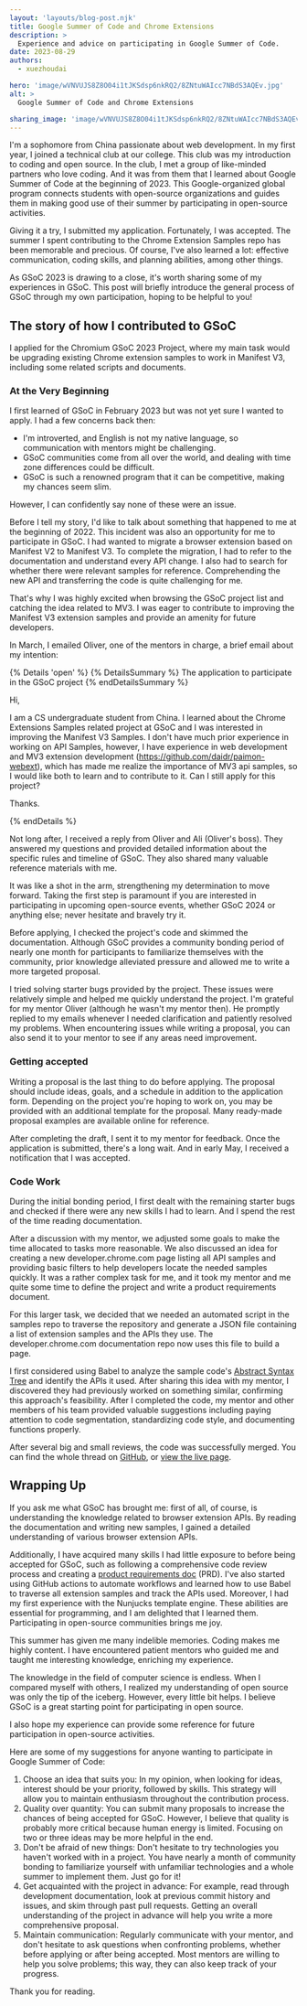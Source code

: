 ```yaml
---
layout: 'layouts/blog-post.njk'
title: Google Summer of Code and Chrome Extensions
description: >
  Experience and advice on participating in Google Summer of Code.
date: 2023-08-29
authors:
  - xuezhoudai

hero: 'image/wVNVUJS8Z8O04i1tJKSdsp6nkRQ2/8ZNtuWAIcc7NBdS3AQEv.jpg'
alt: >
  Google Summer of Code and Chrome Extensions

sharing_image: 'image/wVNVUJS8Z8O04i1tJKSdsp6nkRQ2/8ZNtuWAIcc7NBdS3AQEv.jpg'
---
```


I'm a sophomore from China passionate about web development. In my first year, I joined a technical club at our college. This club was my introduction to coding and open source. In the club, I met a group of like-minded partners who love coding. And it was from them that I learned about Google Summer of Code at the beginning of 2023. This Google-organized global program connects students with open-source organizations and guides them in making good use of their summer by participating in open-source activities.

Giving it a try, I submitted my application. Fortunately, I was accepted. The summer I spent contributing to the Chrome Extension Samples repo has been memorable and precious. Of course, I've also learned a lot: effective communication, coding skills, and planning abilities, among other things.

As GSoC 2023 is drawing to a close, it's worth sharing some of my experiences in GSoC. This post will briefly introduce the general process of GSoC through my own participation, hoping to be helpful to you!

## The story of how I contributed to GSoC

I applied for the Chromium GSoC 2023 Project, where my main task would be upgrading existing Chrome extension samples to work in Manifest V3, including some related scripts and documents.

### At the Very Beginning

I first learned of GSoC in February 2023 but was not yet sure I wanted to apply. I had a few concerns back then:

* I'm introverted, and English is not my native language, so communication with mentors might be challenging.
* GSoC communities come from all over the world, and dealing with time zone differences could be difficult.
* GSoC is such a renowned program that it can be competitive, making my chances seem slim.

However, I can confidently say none of these were an issue.

Before I tell my story, I'd like to talk about something that happened to me at the beginning of 2022. This incident was also an opportunity for me to participate in GSoC. I had wanted to migrate a browser extension based on Manifest V2 to Manifest V3. To complete the migration, I had to refer to the documentation and understand every API change. I also had to search for whether there were relevant samples for reference. Comprehending the new API and transferring the code is quite challenging for me.

That's why I was highly excited when browsing the GSoC project list and catching the idea related to MV3. I was eager to contribute to improving the Manifest V3 extension samples and provide an amenity for future developers.

In March, I emailed Oliver, one of the mentors in charge, a brief email about my intention:

{% Details 'open' %}
{% DetailsSummary %}
The application to participate in the GSoC project
{% endDetailsSummary %}

Hi,

I am a CS undergraduate student from China. I learned about the Chrome Extensions Samples related project at GSoC and I was interested in improving the Manifest V3 Samples. I don't have much prior experience in working on API Samples, however, I have experience in web development and MV3 extension development (https://github.com/daidr/paimon-webext), which has made me realize the importance of MV3 api samples, so I would like both to learn and to contribute to it. Can I still apply for this project?

Thanks.

{% endDetails %}

Not long after, I received a reply from Oliver and Ali (Oliver's boss). They answered my questions and provided detailed information about the specific rules and timeline of GSoC. They also shared many valuable reference materials with me.

It was like a shot in the arm, strengthening my determination to move forward. Taking the first step is paramount if you are interested in participating in upcoming open-source events, whether GSoC 2024 or anything else; never hesitate and bravely try it.

Before applying, I checked the project's code and skimmed the documentation. Although GSoC provides a community bonding period of nearly one month for participants to familiarize themselves with the community, prior knowledge alleviated pressure and allowed me to write a more targeted proposal.

I tried solving starter bugs provided by the project. These issues were relatively simple and helped me quickly understand the project. I'm grateful for my mentor Oliver (although he wasn't my mentor then). He promptly replied to my emails whenever I needed clarification and patiently resolved my problems. When encountering issues while writing a proposal, you can also send it to your mentor to see if any areas need improvement.

### Getting accepted

Writing a proposal is the last thing to do before applying. The proposal should include ideas, goals, and a schedule in addition to the application form. Depending on the
project you're hoping to work on, you may be provided with an additional template for the proposal. Many ready-made proposal examples are available online for reference.

After completing the draft, I sent it to my mentor for feedback. Once the application is submitted, there's a long wait. And in early May, I received a notification that I was accepted.

### Code Work

During the initial bonding period, I first dealt with the remaining starter bugs and checked if there were any new skills I had to learn. And I spend the rest of the time reading documentation.

After a discussion with my mentor, we adjusted some goals to make the time allocated to tasks more reasonable. We also discussed an idea for creating a new developer.chrome.com page listing all API samples and providing basic filters to help developers locate the needed samples quickly. It was a rather complex task for me, and it took my mentor and me quite some time to define the project and write a product requirements document.

For this larger task, we decided that we needed an automated script in the samples repo to traverse the repository and generate a JSON file containing a list of extension samples and the APIs they use. The developer.chrome.com documentation repo now uses this file to build a page.

I first considered using Babel to analyze the sample code's [Abstract Syntax Tree](https://en.wikipedia.org/wiki/Abstract_syntax_tree) and identify the APIs it used. After sharing this idea with my mentor, I discovered they had previously worked on something similar, confirming this approach's feasibility. After I completed the code, my mentor and other members of his team provided valuable suggestions including paying attention to code segmentation, standardizing code style, and documenting functions properly.

After several big and small reviews, the code was successfully merged. You can find the whole thread on [GitHub](https://github.com/GoogleChrome/developer.chrome.com/pull/7029), or [view the live page](/docs/extensions/samples).

## Wrapping Up

If you ask me what GSoC has brought me: first of all, of course, is understanding the knowledge related to browser extension APIs. By reading the documentation and writing new samples, I gained a detailed understanding of various browser extension APIs.

Additionally, I have acquired many skills I had little exposure to before being accepted for GSoC, such as following a comprehensive code review process and creating a [product requirements doc](https://en.wikipedia.org/wiki/Product_requirements_document) (PRD). I've also started using GitHub actions to automate workflows and learned how to use Babel to traverse all extension samples and track the APIs used. Moreover, I had my first experience with the Nunjucks template engine. These abilities are essential for programming, and I am delighted that I learned them. Participating in open-source communities brings me joy.

This summer has given me many indelible memories. Coding makes me highly content. I have encountered patient mentors who guided me and taught me interesting knowledge, enriching my experience.

The knowledge in the field of computer science is endless. When I compared myself with others, I realized my understanding of open source was only the tip of the iceberg. However, every little bit helps. I believe GSoC is a great starting point for participating in open source.

I also hope my experience can provide some reference for future participation in open-source activities.

Here are some of my suggestions for anyone wanting to participate in Google Summer of Code:

1. Choose an idea that suits you: In my opinion, when looking for ideas, interest should be your priority, followed by skills. This strategy will allow you to maintain enthusiasm throughout the contribution process.
2. Quality over quantity: You can submit many proposals to increase the chances of being accepted for GSoC. However, I believe that quality is probably more critical because human energy is limited. Focusing on two or three ideas may be more helpful in the end.
3. Don't be afraid of new things: Don't hesitate to try technologies you haven't worked with in a project. You have nearly a month of community bonding to familiarize yourself with unfamiliar technologies and a whole summer to implement them. Just go for it!
4. Get acquainted with the project in advance: For example, read through development documentation, look at previous commit history and issues, and skim through past pull requests. Getting an overall understanding of the project in advance will help you write a more comprehensive proposal.
5. Maintain communication: Regularly communicate with your mentor, and don't hesitate to ask questions when confronting problems, whether before applying or after being accepted. Most mentors are willing to help you solve problems; this way, they can also keep track of your progress.

Thank you for reading.
